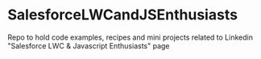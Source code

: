 # SalesforceLWCandJSEnthusiasts
Repo to hold code examples, recipes and mini projects related to Linkedin "Salesforce LWC &amp; Javascript Enthusiasts" page

